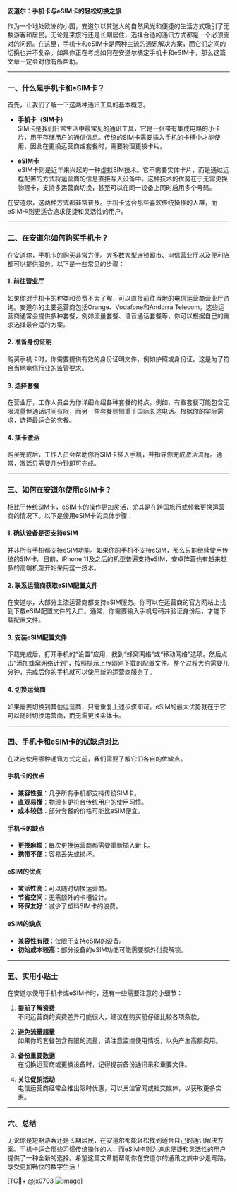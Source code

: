 **安道尔：手机卡与eSIM卡的轻松切换之旅**

作为一个地处欧洲的小国，安道尔以其迷人的自然风光和便捷的生活方式吸引了无数游客和居民。无论是来旅行还是长期居住，选择合适的通讯方式都是一个必须面对的问题。在这里，手机卡和eSIM卡是两种主流的通讯解决方案，而它们之间的切换也并不复杂。如果你正在考虑如何在安道尔搞定手机卡和eSIM卡，那么这篇文章一定会对你有所帮助。

---

### **一、什么是手机卡和eSIM卡？**

首先，让我们了解一下这两种通讯工具的基本概念。

- **手机卡（SIM卡）**  
  SIM卡是我们日常生活中最常见的通讯工具，它是一张带有集成电路的小卡片，用于存储用户的通信信息。传统的SIM卡需要插入手机的卡槽中才能使用，因此在更换运营商或套餐时，需要物理更换卡片。

- **eSIM卡**  
  eSIM卡则是近年来兴起的一种虚拟SIM技术。它不需要实体卡片，而是通过远程配置的方式将运营商的信息直接写入设备中。这种技术的优势在于无需更换物理卡，支持多运营商切换，甚至可以在同一设备上同时启用多个号码。

在安道尔，这两种方式都非常普及。手机卡适合那些喜欢传统操作的人群，而eSIM卡则更适合追求便捷和灵活性的用户。

---

### **二、在安道尔如何购买手机卡？**

在安道尔，手机卡的购买非常方便。大多数大型连锁超市、电信营业厅以及便利店都可以提供服务。以下是一些常见的步骤：

#### **1. 前往营业厅**
如果你对手机卡的种类和资费不太了解，可以直接前往当地的电信运营商营业厅咨询。安道尔的主要运营商包括Orange、Vodafone和Andorra Telecom。这些运营商通常会提供多种套餐，例如流量套餐、语音通话套餐等，你可以根据自己的需求选择最合适的方案。

#### **2. 准备身份证明**
购买手机卡时，你需要提供有效的身份证明文件，例如护照或身份证。这是为了符合当地电信行业的监管要求。

#### **3. 选择套餐**
在营业厅，工作人员会为你详细介绍各种套餐的特点。例如，有些套餐可能包含无限流量但通话时间有限，而另一些套餐则侧重于国际长途电话。根据你的实际需求，选择最适合的套餐。

#### **4. 插卡激活**
购买完成后，工作人员会帮助你将SIM卡插入手机，并指导你完成激活流程。通常，激活只需要几分钟即可完成。

---

### **三、如何在安道尔使用eSIM卡？**

相比于传统SIM卡，eSIM卡的操作更加灵活，尤其是在跨国旅行或频繁更换运营商的情况下。以下是使用eSIM卡的具体步骤：

#### **1. 确认设备是否支持eSIM**
并非所有手机都支持eSIM功能。如果你的手机不支持eSIM，那么只能继续使用传统的SIM卡。目前，iPhone 11及之后的机型普遍支持eSIM，安卓阵营也有越来越多的高端机型开始采用这一技术。

#### **2. 联系运营商获取eSIM配置文件**
在安道尔，大部分主流运营商都支持eSIM服务。你可以在运营商的官方网站上找到下载eSIM配置文件的入口。通常，你需要输入手机号码并验证身份后，才能下载配置文件。

#### **3. 安装eSIM配置文件**
下载完成后，打开手机的“设置”应用，找到“蜂窝网络”或“移动网络”选项。然后点击“添加蜂窝网络计划”，按照提示上传刚刚下载的配置文件。整个过程大约需要几分钟，完成后你的手机就可以使用新的运营商服务了。

#### **4. 切换运营商**
如果需要切换到其他运营商，只需重复上述步骤即可。eSIM的最大优势就在于它可以随时切换运营商，而无需更换实体卡。

---

### **四、手机卡和eSIM卡的优缺点对比**

在决定使用哪种通讯方式之前，我们需要了解它们各自的优缺点。

#### **手机卡的优点**
- **兼容性强**：几乎所有手机都支持传统SIM卡。
- **直观易懂**：物理卡更符合传统用户的使用习惯。
- **成本较低**：部分套餐的价格可能比eSIM便宜。

#### **手机卡的缺点**
- **更换麻烦**：每次更换运营商都需要重新插入新卡。
- **携带不便**：容易丢失或损坏。

#### **eSIM的优点**
- **灵活性高**：可以随时切换运营商。
- **节省空间**：无需额外的卡槽设计。
- **环保友好**：减少了塑料SIM卡的浪费。

#### **eSIM的缺点**
- **兼容性有限**：仅限于支持eSIM的设备。
- **初始成本较高**：部分设备的eSIM功能可能需要额外付费解锁。

---

### **五、实用小贴士**

在安道尔使用手机卡或eSIM卡时，还有一些需要注意的小细节：

1. **提前了解资费**  
   不同运营商的资费差异可能很大，建议在购买前仔细比较各项条款。

2. **避免流量超量**  
   如果你的套餐包含有限的流量，请注意监控使用情况，以免产生高额费用。

3. **备份重要数据**  
   在切换运营商或更换设备时，记得提前备份通讯录和重要文件。

4. **关注促销活动**  
   电信运营商经常会推出限时优惠，可以关注官网或社交媒体，以获取更多实惠。

---

### **六、总结**

无论你是短期游客还是长期居民，在安道尔都能轻松找到适合自己的通讯解决方案。手机卡适合那些习惯传统操作的人，而eSIM卡则为追求便捷和灵活性的用户提供了一种全新的选择。希望这篇文章能帮助你在安道尔的通讯之旅中少走弯路，享受更加畅快的数字生活！

[TG💪+ @jx0703 ![Image](https://github.com/user-attachments/assets/dbca1d08-cadb-493c-b0ec-ad6f7a83f270)]